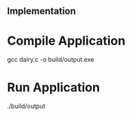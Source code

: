 ## Implementation

# Compile Application

gcc dairy.c -o build/output.exe

# Run Application

./build/output
